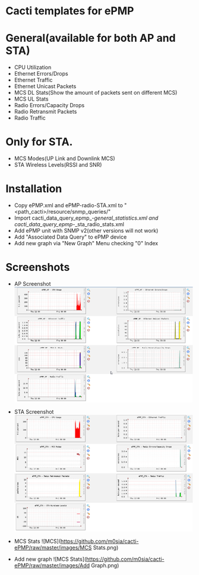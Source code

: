 
Cacti templates for ePMP
========================

# General(available for both AP and STA)

* CPU Utilization	
* Ethernet Errors/Drops
* Ethernet Traffic
* Ethernet Unicast Packets
* MCS DL Stats(Show the amount of packets sent on different MCS)
* MCS UL Stats
* Radio Errors/Capacity Drops
* Radio Retransmit Packets
* Radio Traffic

# Only for STA.

* MCS Modes(UP Link and Downlink MCS)
* STA Wireless Levels(RSSI and SNR)

# Installation

* Copy ePMP.xml and ePMP-radio-STA.xml to "<path_cacti>/resource/snmp_queries/"
* Import cacti_data_query_epmp_-_general_statistics.xml and cacti_data_query_epmp_-_sta_radio_stats.xml
* Add ePMP unit with SNMP v2(other versions will not work)
* Add "Associated Data Query" to ePMP device
* Add new graph via "New Graph" Menu checking "0" Index

# Screenshots

* AP Screenshot
![AP](https://github.com/m0sia/cacti-ePMP/raw/master/images/AP.png)

* STA Screenshot
![STA](https://github.com/m0sia/cacti-ePMP/raw/master/images/STA.png)

* MCS Stats
![MCS](https://github.com/m0sia/cacti-ePMP/raw/master/images/MCS Stats.png)

* Add new graph
![MCS Stats](https://github.com/m0sia/cacti-ePMP/raw/master/images/Add Graph.png)